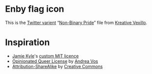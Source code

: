 # Enby flag icon
This is the [Twitter varient](https://raw.githubusercontent.com/kreativekorp/vexillo/master/artwork/vexillo/pvb160/xx-pride-nonbinary.png) “[Non-Binary Pride](http://www.kreativekorp.com/app/vexillo/?q=non%20binary&d=xx-pride-nonbinary&t=properties)” file from [Kreative Vexillo](https://github.com/kreativekorp/vexillo). 

# Inspiration
* [Jamie Kyle](https://github.com/jamiebuilds)'s [custom MIT licence](https://github.com/jamiebuilds/license)
* [Opinionated Queer License](https://oql.avris.it/license/v1.1) by [Andrea Vos](https://avris.it/)
* [Attribution-ShareAlike](https://creativecommons.org/licenses/by-sa/4.0/) by [Creative Commons](https://creativecommons.org/)
